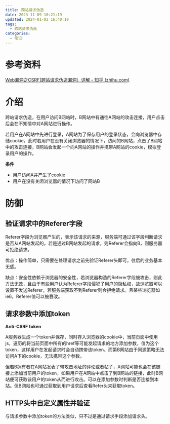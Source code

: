 ```yaml
---
title: 跨站请求伪造
date: 2023-11-09 10:21:19
updated: 2024-01-02 16:40:19
tags:
  - 跨站请求伪造
categories:
  - 笔记
---
```


# 参考资料

[Web漏洞之CSRF(跨站请求伪造漏洞）详解 - 知乎 (zhihu.com)](https://zhuanlan.zhihu.com/p/398601816)

# 介绍

跨站请求伪造，在用户访问B网站时，B网站中有通往A网站的攻击连接，用户点击后会在不知情中对A网站进行操作。

若用户在A网站中先进行登录，A网站为了保存用户的登录状态，会向浏览器中存储cookie。此时若用户在没有关闭浏览器的情况下，访问的B网站，点击了B网站中的攻击连接，B网站会发起一个向A网站的操作并携带A网站的cookie，模拟登录用户的操作。

**条件**

- 用户访问A并产生了cookie
- 用户在没有关闭浏览器的情况下访问了网站B

# 防御

## 验证请求中的Referer字段

Referer字段为浏览器产生的，表示该请求的来源，服务端可通过该字段判断请求是否从A网站发起的，若是通过B网站发起的请求，则Referer会指向B，则服务器可拒绝请求。

优点：操作简单，只需要在处理请求之前先验证Referer头即可，往后的业务基本无感。

缺点：安全性依赖于浏览器的安全性，若浏览器构造的Referer字段被攻击，则此方法无效，且由于有些用户认为Referer字段侵犯了用户的隐私权，故浏览器可以设置不发送Referer，若服务端获取不到Referer则会拒绝请求。且某些浏览器如ie6，Referer值可以被篡改。

## 请求参数中添加token

**Anti-CSRF token**

A服务器生成一个token并保存，同时存入浏览器的cookie中，当前页面中使用js，遍历的将当前页面中所有的href等可能发起请求的地方添加参数，值为这个token，这样用户在发起请求时会自动携带该token。而第B网站由于同源策略无法访问A下的cookie，无法携带这个参数。

但若B拥有者在A网站发表了带攻击地址的评论或者帖子，A网站可能也会在该链接上添加当前用户的token，如果用户在A网站中点击了到B网站的链接，此时B网站便可获取该用户的token从而进行攻击。可以在添加参数时判断是否连接到本站。但B网站也可通过获取到用户请求后查看Refer头来获取token。

## HTTP头中自定义属性并验证

与请求参数中添加token的方法类似，只不过是通过请求手段添加请求头。